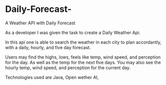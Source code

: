 # Daily-Forecast-
A Weather API with Daily Forecast 

As a developer I was given the task to create a Daily Weather Api.

In this api one is able to search the weather in each city to plan accordantly, with a daily, hourly, and five day forecast.

Users may find the highs, lows, feels like temp, wind speed, and perception for the day. As well as the temp for the next five days. You may also see the hourly temp, wind speed, and perception for the current day.

Technologies used are Java, Open wether AI, 